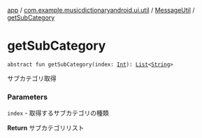 [app](../../index.md) / [com.example.musicdictionaryandroid.ui.util](../index.md) / [MessageUtil](index.md) / [getSubCategory](./get-sub-category.md)

# getSubCategory

`abstract fun getSubCategory(index: `[`Int`](https://kotlinlang.org/api/latest/jvm/stdlib/kotlin/-int/index.html)`): `[`List`](https://kotlinlang.org/api/latest/jvm/stdlib/kotlin.collections/-list/index.html)`<`[`String`](https://kotlinlang.org/api/latest/jvm/stdlib/kotlin/-string/index.html)`>`

サブカテゴリ取得

### Parameters

`index` - 取得するサブカテゴリの種類

**Return**
サブカテゴリリスト

